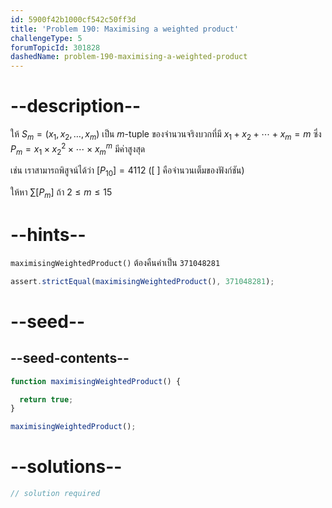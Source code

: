 ```yaml
---
id: 5900f42b1000cf542c50ff3d
title: 'Problem 190: Maximising a weighted product'
challengeType: 5
forumTopicId: 301828
dashedName: problem-190-maximising-a-weighted-product
---
```


# --description--

ให้ $S_m = (x_1, x_2, \ldots, x_m)$ เป็น $m$-tuple ของจำนวนจริงบวกที่มี $x_1 + x_2 + \cdots + x_m = m$ ซึ่ง $P_m = x_1 \times {x_2} ^2 \times \cdots \times {x_m}^m$ มีค่าสูงสุด

เช่น เราสามารถพิสูจน์ได้ว่า $[P_{10}] = 4112$ ([ ] คือจำนวนเต็มของฟังก์ชัน)

ให้หา $\sum {[P_m]}$ ถ้า $2 ≤ m ≤ 15$

# --hints--

`maximisingWeightedProduct()` ต้องคืนค่าเป็น `371048281`

```js
assert.strictEqual(maximisingWeightedProduct(), 371048281);
```

# --seed--

## --seed-contents--

```js
function maximisingWeightedProduct() {

  return true;
}

maximisingWeightedProduct();
```

# --solutions--

```js
// solution required
```
